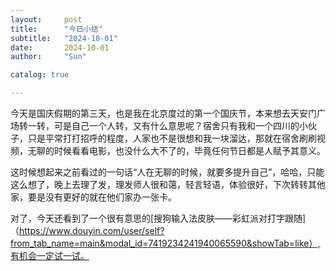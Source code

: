 ```yaml
---
layout:     post
title:      "今日小结"
subtitle:   "2024-10-01"
date:       2024-10-01
author:     "Sun"

catalog: true

---
```

今天是国庆假期的第三天，也是我在北京度过的第一个国庆节，本来想去天安门广场转一转，可是自己一个人转，又有什么意思呢？宿舍只有我和一个四川的小伙子，只是平常打打招呼的程度，人家也不是很想和我一块溜达，那就在宿舍刷刷视频，无聊的时候看看电影，也没什么大不了的，毕竟任何节日都是人赋予其意义。

这时候想起来之前看过的一句话“人在无聊的时候，就要多提升自己”，哈哈，只能这么想了，晚上去理了发，理发师人很和蔼，轻言轻语，体验很好，下次转转其他家，要是没有更好的就在他们家办一张卡。

对了，今天还看到了一个很有意思的[搜狗输入法皮肤——彩虹派对打字跟随]（https://www.douyin.com/user/self?from_tab_name=main&modal_id=7419234241940065590&showTab=like）,有机会一定试一试。
